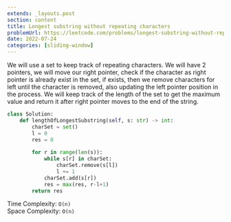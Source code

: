 ```yaml
---
extends: _layouts.post
section: content
title: Longest substring without repeating characters
problemUrl: https://leetcode.com/problems/longest-substring-without-repeating-characters/
date: 2022-07-24
categories: [sliding-window]
---
```


We will use a set to keep track of repeating characters. We will have 2 pointers, we will move our right pointer, check if the character as right pointer is already exist in the set, if exists, then we remove characters for left until the character is removed, also updating the left pointer position in the process. We will keep track of the length of the set to get the maximum value and return it after right pointer moves to the end of the string.

```python
class Solution:
    def lengthOfLongestSubstring(self, s: str) -> int:
        charSet = set()
        l = 0
        res = 0
        
        for r in range(len(s)):
            while s[r] in charSet:
                charSet.remove(s[l])
                l += 1
            charSet.add(s[r])
            res = max(res, r-l+1)
        return res
```

Time Complexity: `O(n)` <br/>
Space Complexity: `O(n)`